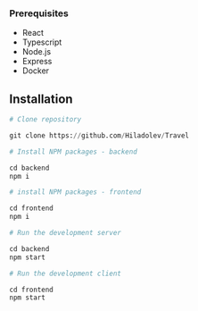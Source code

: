 ### Prerequisites

<ul>
<li>React</li>
<li>Typescript</li>
<li>Node.js</li>
<li>Express</li>
<li>Docker</li>
</ul>

## Installation

```python
# Clone repository

git clone https://github.com/Hiladolev/Travel

# Install NPM packages - backend

cd backend
npm i

# install NPM packages - frontend

cd frontend
npm i

# Run the development server

cd backend
npm start

# Run the development client

cd frontend
npm start
```
